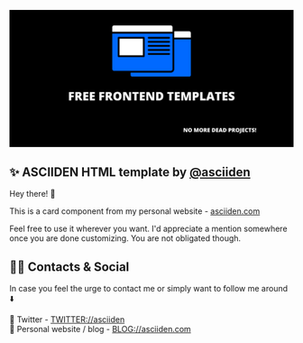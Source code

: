 ![image](../../../readme-image.png)

## ✨ ASCIIDEN HTML template by [@asciiden](https://twitter.com/asciiden)

Hey there! 👋

This is a card component from my personal website - [asciiden.com](https://asciiden.com)

Feel free to use it wherever you want. I'd appreciate a mention somewhere once you are done customizing. You are not obligated though.

## 👨‍💻 Contacts & Social

In case you feel the urge to contact me or simply want to follow me around ⬇️

💬 Twitter - [TWITTER://asciiden](https://twitter.com/asciiden) <br>
📝 Personal website / blog - [BLOG://asciiden.com](https://asciiden.com)